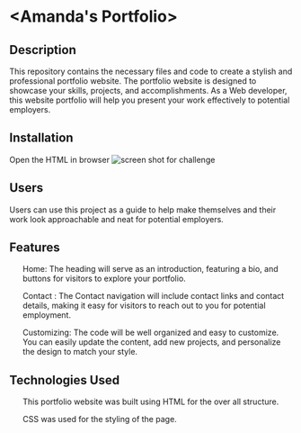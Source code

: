 # <Amanda's Portfolio>

## Description

This repository contains the necessary files and code to create a stylish and professional portfolio website. The portfolio website is designed to showcase your skills, projects, and accomplishments. As a Web developer, this website portfolio will help you present your work effectively to potential employers.


## Installation

Open the HTML in browser
![screen shot for challenge](file:///C:/Users/Amanda/Pictures/screenshot%20for%20challenge2.png)

## Users
Users can use this project as a guide to help make themselves and their work look approachable and neat for potential employers.

## Features

<ul> Home: The heading will serve as an introduction, featuring a bio, and buttons for visitors to explore your portfolio.
</ul>
<ul>
Contact : The Contact navigation will include contact links and contact details, making it easy for visitors to reach out to you for potential employment.
</ul>
<ul>
Customizing: The code will be well organized and easy to customize. You can easily update the content, add new projects, and personalize the design to match your style.
</ul>

## Technologies Used
<ul>
This portfolio website was built using HTML for the over all structure.
</ul>
<ul> CSS was used for the styling of the page.
</ul>